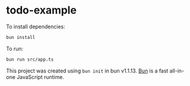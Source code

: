 # todo-example

To install dependencies:

```bash
bun install
```

To run:

```bash
bun run src/app.ts
```

This project was created using `bun init` in bun v1.1.13. [Bun](https://bun.sh) is a fast all-in-one JavaScript runtime.
